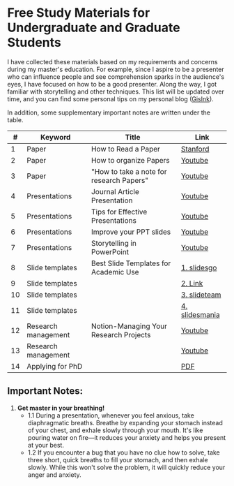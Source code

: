 # Free Study Materials for Undergraduate and Graduate Students

I have collected these materials based on my requirements and concerns during my master's education. For example, since I aspire to be a presenter who can influence people and see comprehension sparks in the audience's eyes, I have focused on how to be a good presenter. Along the way, I got familiar with storytelling and other techniques. This list will be updated over time, and you can find some personal tips on my personal blog ([GisInk](https://gisink.com)).

In addition, some supplementary important notes are written under the table.

|   #  | Keyword             | Title                                     | Link                                        |
|------|---------------------|-------------------------------------------|---------------------------------------------|
|   1  | Paper               | How to Read a Paper                       | [Stanford](https://web.stanford.edu/class/ee384m/Handouts/HowtoReadPaper.pdf) |
|   2  | Paper               | How to organize Papers                    | [Youtube](https://www.youtube.com/watch?v=L0GNdm5xAFs) |
|   3  | Paper               | "How to take a note for research Papers"  | [Youtube](https://www.youtube.com/watch?v=X5BH-eABuZ0) |
|   4  | Presentations       | Journal Article Presentation              | [Youtube](https://www.youtube.com/watch?v=xOZvIRjAMs8) |
|   5  | Presentations       | Tips for Effective Presentations          | [Youtube](https://www.youtube.com/watch?v=pNIO5KkIq7Y) |
|   6  | Presentations       | Improve your PPT slides                   | [Youtube](https://example.com/presentation-tips) |
|   7  | Presentations       | Storytelling in PowerPoint                | [Youtube](https://www.youtube.com/watch?v=CY1Y367KEko) |
|   8  | Slide templates     | Best Slide Templates for Academic Use     | [1. slidesgo](https://slidesgo.com/themes) |
|   9  | Slide templates     |                                           | [2. Link](https://www.free-powerpoint-templates-design.com) |
|   10 | Slide templates     |                                           | [3. slideteam](https://www.slideteam.net/digital-marketing-and-social-media-pitch-deck-ppt-template.html) |
|   11 | Slide templates     |                                           | [4. slidesmania](https://slidesmania.com) |
|   12 | Research management | Notion-Managing Your Research Projects    | [Youtube](https://www.youtube.com/watch?v=0O3_hiKJ4ew) |
|   13 | Research management |                                           | [Youtube](https://www.youtube.com/watch?v=0O3_hiKJ4ew) |
|   14 | Applying for PhD    |                                           | [PDF](https://www.cs.cmu.edu/~harchol/gradschooltalk.pdf) |



## Important Notes:

1. **Get master in your breathing!**
   - 1.1 During a presentation, whenever you feel anxious, take diaphragmatic breaths. Breathe by expanding your stomach instead of your chest, and exhale slowly through your mouth. It's like pouring water on fire—it reduces your anxiety and helps you present at your best.
   - 1.2 If you encounter a bug that you have no clue how to solve, take three short, quick breaths to fill your stomach, and then exhale slowly. While this won't solve the problem, it will quickly reduce your anger and anxiety.
